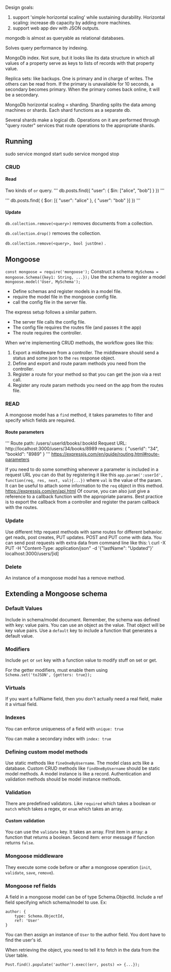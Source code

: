 Design goals: 

1.  support 'simple horizontal scaling' while sustaining durability. 
Horizontal scaling: increase db capacity by adding more machines.
2. support web app dev with JSON outputs.

mongodb is almost as queryable as relational databases.

Solves query performance by indexing.

MongoDb index.  Not sure, but it looks like its data structure in which all values of a property serve as keys to lists of records with that property value.

Replica sets: like backups. One is primary and in charge of writes. The others can be read from. If the primary is unavailable for 10 seconds, a secondary becomes primary.  When the primary comes back online, it will be a secondary.

MongoDb horizontal scaling = sharding. 
Sharding splits the data among machines or shards. Each shard functions as a separate db.

Several shards make a logical db. Operations on it are performed through "query router" services that route operations to the appropriate shards.

## Running
sudo service mongod start
sudo service mongod stop

### CRUD

#### Read 
Two kinds of `or` query. 
'''
db.posts.find({ "user": { $in: ["alice", "bob"] } })
'''

'''
db.posts.find( { $or: [{ "user": "alice" }, { "user": "bob" }] })
'''

#### Update
`db.collection.remove(<query>)` removes documents from a collection.

`db.collection.drop()` removes the collection.


`db.collection.remove(<query>, bool justOne)` .

## Mongoose
`const mongoose = require('mongoose');`
Construct a schema: `MySchema = mongoose.Schema({key1: String, ...});`
Use the schema to register a model `mongoose.model('User, MySchema');`

* Define schemas and register models in a model file. 
* require the model file in the mongoose config file.
* call the config file in the server file.

The express setup follows a similar pattern.
* The server file calls the config file. 
* The config file requires the routes file (and passes it the app)
* The route requires the controller.

When we're implementing CRUD methods, the workflow goes like this:
1. Export a middleware from a controller. The middleware should send a status and some json to the `res` response object. 
2. Define and export and route param methods you need from the controller.
3. Register a route for your method so that you can get the json via a rest call.
4. Register any route param methods you need on the app from the routes file.

### READ
A mongoose model has a `find` method, it takes parametes to filter and specify which fields are required.

#### Route parameters
'''
Route path: /users/:userId/books/:bookId 
Request URL: http://localhost:3000/users/34/books/8989
req.params: { "userId": "34", "bookId": "8989" }
'''
https://expressjs.com/en/guide/routing.html#route-parameters

If you need to do some something whenever a parameter is included in a request URL you can do that by registering it like this `app.param(':userId', function(req, res, next, val){...})` where `val` is the value of the param. It can be useful to attach some information to the `req` object in this method.
https://expressjs.com/en/api.html
Of course, you can also just give a reference to a callback function with the appropriate params. Best practice is to export the callback from a controller and register the param callback with the routes.
 
### Update
Use different http request methods with same routes for different behavior. get reads, post creates, PUT updates. POST and PUT come with data. You can send post requests with extra data from command line like this: \\
curl -X PUT -H "Content-Type: application/json" -d '{"lastName": "Updated"}' localhost:3000/users/[id]

### Delete
An instance of a mongoose model has a remove method.

## Extending a Mongoose schema

### Default Values
Include in schema/model document.
Remember, the schema was defined with key: value pairs. You can use an object as the value. That object will be key value pairs. Use a `default` key to include a function that generates a default value.

### Modifiers
Include `get` or `set` key with a function value to modify stuff on set or get.

For the getter modifiers, must enable them using  
`Schema.set('toJSON', {getters: true});` 

### Virtuals
If you want a fullName field, then you don't actually need a real field, make it a virtual field.

### Indexes
You can enforce uniqueness of a field with `unique: true`

You can make a secondary index with `index: true`

### Defining custom model methods
Use static methods like `fineOneByUsername`. The model class acts like a database. Custom CRUD methods like `findOneByUsername` should be static model methods. A model instance is like a record. Authentication and validation methods should be model instance methods.

### Validation
There are predefined validators. Like `required` which takes a boolean or `match` which takes a regex, or `enum` which takes an array.

#### Custom validation
You can use the `validate` key. It takes an array. FIrst item in array: a function that returns a boolean. Second item: error message if function returns `false`.

### Mongoose middleware
They execute some code before or after a mongoose operation (`init`, `validate`, `save`, `remove`).

 
### Mongoose ref fields
A field in a mongoose model can be of type Schema.ObjectId. Include a ref field specifying which schema/model to use. Ex:
```
author: {
    type: Schema.ObjectId,
    ref: 'User'
}
```
You can then assign an instance of `User` to the author field. You dont have to find the user's id.

When retrieving the object, you need to tell it to fetch in the data from the User table.
```
Post.find().populate('author').exec((err, posts) => {...});
```



